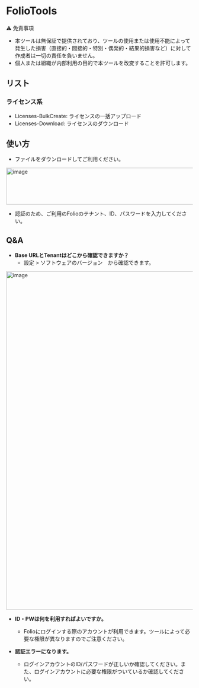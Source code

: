 # FolioTools

⚠️ 免責事項

* 本ツールは無保証で提供されており、ツールの使用または使用不能によって発生した損害（直接的・間接的・特別・偶発的・結果的損害など）に対して作成者は一切の責任を負いません。
* 個人または組織が内部利用の目的で本ツールを改変することを許可します。

## リスト
### ライセンス系
* Licenses-BulkCreate: ライセンスの一括アップロード
* Licenses-Download: ライセンスのダウンロード

## 使い方
* ファイルをダウンロードしてご利用ください。
 <img width="1111" height="99" alt="image" src="https://github.com/user-attachments/assets/47807c6a-1ad5-466a-9694-ae090e723def" />

* 認証のため、ご利用のFolioのテナント、ID、パスワードを入力してください。

## Q&A

* **Base URLとTenantはどこから確認できますか？**
  *  設定 > ソフトウェアのバージョン　から確認できます。

<img width="1377" height="912" alt="image" src="https://github.com/user-attachments/assets/62f07c9a-0738-45b8-a8de-293112845b34" />

* **ID・PWは何を利用すればよいですか。**
  * Folioにログインする際のアカウントが利用できます。ツールによって必要な権限が異なりますのでご注意ください。

* **認証エラーになります。**
  * ログインアカウントのID/パスワードが正しいか確認してください。また、ログインアカウントに必要な権限がついているか確認してください。
